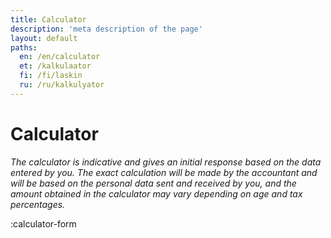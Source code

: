 ```yaml
---
title: Calculator
description: 'meta description of the page'
layout: default
paths:
  en: /en/calculator
  et: /kalkulaator
  fi: /fi/laskin
  ru: /ru/kalkulyator
---
```


# Calculator

*The calculator is indicative and gives an initial response based on the data entered by you. The exact calculation will be made by the accountant and will be based on the personal data sent and received by you, and the amount obtained in the calculator may vary depending on age and tax percentages.*

:calculator-form
